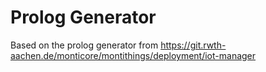 # Prolog Generator
Based on the prolog generator from https://git.rwth-aachen.de/monticore/montithings/deployment/iot-manager
